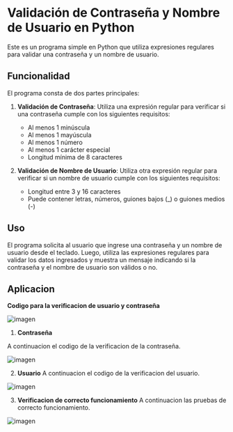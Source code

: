# Validación de Contraseña y Nombre de Usuario en Python

Este es un programa simple en Python que utiliza expresiones regulares para validar una contraseña y un nombre de usuario.

## Funcionalidad

El programa consta de dos partes principales:

1. **Validación de Contraseña**: Utiliza una expresión regular para verificar si una contraseña cumple con los siguientes requisitos:
   - Al menos 1 minúscula
   - Al menos 1 mayúscula
   - Al menos 1 número
   - Al menos 1 carácter especial
   - Longitud mínima de 8 caracteres

2. **Validación de Nombre de Usuario**: Utiliza otra expresión regular para verificar si un nombre de usuario cumple con los siguientes requisitos:
   - Longitud entre 3 y 16 caracteres
   - Puede contener letras, números, guiones bajos (_) o guiones medios (-)

## Uso

El programa solicita al usuario que ingrese una contraseña y un nombre de usuario desde el teclado. Luego, utiliza las expresiones regulares para validar los datos ingresados y muestra un mensaje indicando si la 
contraseña y el nombre de usuario son válidos o no.

## Aplicacion

**Codigo para la verificacion de usuario y contraseña**

![imagen](https://github.com/DonovanFranco/Lenguajes_Automatas_1/assets/161343179/f7eec3dd-e85b-4b4a-b972-abe8d10da059)

1. **Contraseña**

A continuacion el codigo de la verificacion de la contraseña.

![imagen](https://github.com/DonovanFranco/Lenguajes_Automatas_1/assets/161343179/03b6d017-4078-4321-84aa-4567cb207119)

2. **Usuario**
A continuacion el codigo de la verificacion del usuario.

![imagen](https://github.com/DonovanFranco/Lenguajes_Automatas_1/assets/161343179/295cf7bc-4a0c-4848-8559-7647fd7734e0)

3. **Verificacion de correcto funcionamiento**
A continuacion las pruebas de correcto funcionamiento.

![imagen](https://github.com/DonovanFranco/Lenguajes_Automatas_1/assets/161343179/39b19920-7968-4786-9fa2-d07bba8a2523)
